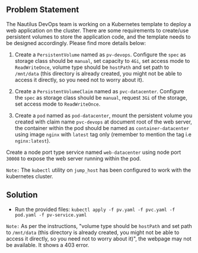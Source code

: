 
## Problem Statement
The Nautilus DevOps team is working on a Kubernetes template to deploy a web application on the cluster. There are some requirements to create/use persistent volumes to store the application code, and the template needs to be designed accordingly. Please find more details below:


1. Create a `PersistentVolume` named as `pv-devops`. Configure the `spec` as storage class should be `manual`, set capacity to `4Gi`, set access mode to `ReadWriteOnce`, volume type should be `hostPath` and set path to `/mnt/data` (this directory is already created, you might not be able to access it directly, so you need not to worry about it).

2. Create a `PersistentVolumeClaim` named as `pvc-datacenter`. Configure the `spec` as storage class should be `manual`, request `3Gi` of the storage, set access mode to `ReadWriteOnce`.

3. Create a `pod` named as `pod-datacenter`, mount the persistent volume you created with claim name `pvc-devops` at document root of the web server, the container within the pod should be named as `container-datacenter` using image `nginx` with `latest` tag only (remember to mention the tag i.e `nginx:latest`).

Create a node port type service named `web-datacenter` using node port `30008` to expose the web server running within the pod.

`Note:` The `kubectl` utility on `jump_host` has been configured to work with the kubernetes cluster.

## Solution
* Run the provided files:
    `kubectl apply -f pv.yaml -f pvc.yaml -f pod.yaml -f pv-service.yaml`

`Note:` As per the instructions, "volume type should be `hostPath` and set path to `/mnt/data` (this directory is already created, you might not be able to access it directly, so you need not to worry about it)", the webpage may not be available. It shows a 403 error.
 

